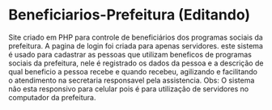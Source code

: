 # Beneficiarios-Prefeitura (Editando)

Site criado em PHP para controle de beneficiários dos programas sociais da prefeitura.
A pagina de login foi criada para apenas servidores. este sistema é usado para cadastrar as pessoas que utilizam beneficos de programas sociais da prefeitura, nele é registrado os dados da pessoa e a descrição de qual beneficio a pessoa recebe e quando recebeu, agilizando e facilitando o atendimento na secretaria responsavel pela assistencia.
Obs: O sistema não esta responsivo para celular pois é para utilização de servidores no computador da prefeitura.





